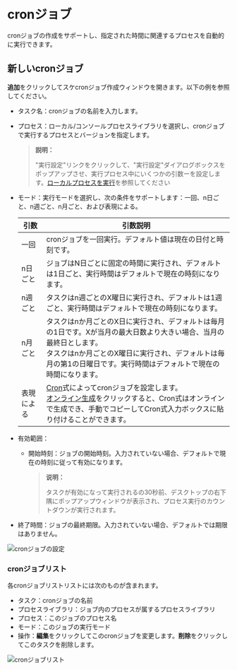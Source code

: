 # cronジョブ

cronジョブの作成をサポートし、指定された時間に関連するプロセスを自動的に実行できます。

## 新しいcronジョブ

**追加**をクリックしてスケcronジョブ作成ウィンドウを開きます。以下の例を参照してください。

- タスク名：cronジョブの名前を入力します。
- プロセス：ローカル/コンソールプロセスライブラリを選択し、cronジョブで実行するプロセスとバージョンを指定します。
    > **説明：**
    >
    >"実行設定"リンクをクリックして、"実行設定"ダイアログボックスをポップアップさせ、実行プロセス中にいくつかの引数ーを設定します。[ローカルプロセスを実行](Robot/../localworkflow.md)を参照してください

- モード：実行モードを選択し、次の条件をサポートします：一回、n日ごと、n週ごと、n月ごと、および表現による。

    | 引数 | 引数説明 |
   | -------- | ------------------------------------------------------------ |
    | 一回 | cronジョブを一回実行。デフォルト値は現在の日付と時刻です。 |
    | n日ごと | ジョブはN日ごとに固定の時間に実行され、デフォルトは1日ごと、実行時間はデフォルトで現在の時刻になります。 |
    | n週ごと | タスクはn週ごとのX曜日に実行され、デフォルトは1週ごと、実行時間はデフォルトで現在の時刻になります。 |
    | n月ごと | タスクはnか月ごとのX日に実行され、デフォルトは毎月の1日です。Xが当月の最大日数より大きい場合、当月の最終日とします。 </br> タスクはnか月ごとのX曜日に実行され、デフォルトは毎月の第1の日曜日です。実行時間はデフォルトで現在の時間になります。 |
    | 表現による | [Cron](https://baike.baidu.com/item/cron/10952601?fr=aladdin)式によってcronジョブを設定します。 </br> [オンライン生成](https://console.encoo.com/lib/cron/index.html)をクリックすると、Cron式はオンラインで生成でき、手動でコピーしてCron式入力ボックスに貼り付けることができます。 |

- 有効範囲：
   - 開始時刻：ジョブの開始時刻。入力されていない場合、デフォルトで現在の時刻に従って有効になります。

     > **说明：**
     >
     > タスクが有効になって実行されるの30秒前、デスクトップの右下隅にポップアップウィンドウが表示され、プロセス実行のカウントダウンが実行されます。
- 終了時間：ジョブの最終期限。入力されていない場合、デフォルトでは期限はありません。

![cronジョブの設定](https://docimages.blob.core.chinacloudapi.cn/images/Robot/cronjob20201201.png)

### cronジョブリスト

各cronジョブリストリストには次のものが含まれます。

- タスク：cronジョブの名前
- プロセスライブラリ：ジョブ内のプロセスが属するプロセスライブラリ
- プロセス：このジョブのプロセス名
- モード：このジョブの実行モード
- 操作：**編集**をクリックしてこのcronジョブを変更します。**削除**をクリックしてこのタスクを削除します。

![cronジョブリスト](https://docimages.blob.core.chinacloudapi.cn/images/Robot/Robot-CronJob-1.png)
